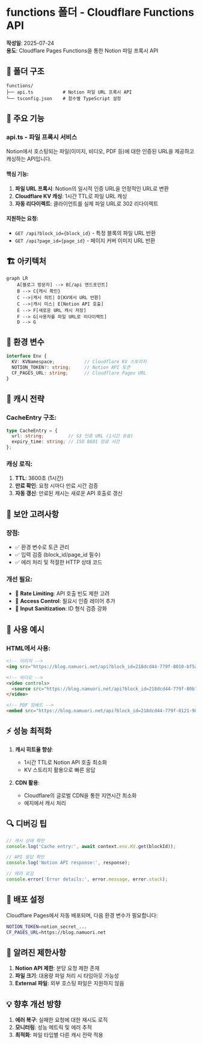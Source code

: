 # functions 폴더 - Cloudflare Functions API

**작성일**: 2025-07-24  
**용도**: Cloudflare Pages Functions을 통한 Notion 파일 프록시 API

## 📁 폴더 구조

```
functions/
├── api.ts           # Notion 파일 URL 프록시 API
└── tsconfig.json    # 함수별 TypeScript 설정
```

## 🔑 주요 기능

### **api.ts** - 파일 프록시 서비스
Notion에서 호스팅되는 파일(이미지, 비디오, PDF 등)에 대한 인증된 URL을 제공하고 캐싱하는 API입니다.

#### 핵심 기능:
1. **파일 URL 프록시**: Notion의 일시적 인증 URL을 안정적인 URL로 변환
2. **Cloudflare KV 캐싱**: 1시간 TTL로 파일 URL 캐싱
3. **자동 리다이렉트**: 클라이언트를 실제 파일 URL로 302 리다이렉트

#### 지원하는 요청:
- `GET /api?block_id={block_id}` - 특정 블록의 파일 URL 반환
- `GET /api?page_id={page_id}` - 페이지 커버 이미지 URL 반환

## 🏗️ 아키텍처

```mermaid
graph LR
    A[블로그 방문자] --> B[/api 엔드포인트]
    B --> C{캐시 확인}
    C -->|캐시 히트| D[KV에서 URL 반환]
    C -->|캐시 미스| E[Notion API 호출]
    E --> F[새로운 URL 캐시 저장]
    F --> G[사용자를 파일 URL로 리다이렉트]
    D --> G
```

## 🔧 환경 변수

```typescript
interface Env {
  KV: KVNamespace;           // Cloudflare KV 스토리지
  NOTION_TOKEN?: string;     // Notion API 토큰
  CF_PAGES_URL: string;      // Cloudflare Pages URL
}
```

## 💾 캐시 전략

### CacheEntry 구조:
```typescript
type CacheEntry = {
  url: string;         // S3 인증 URL (1시간 유효)
  expiry_time: string; // ISO 8601 만료 시간
};
```

### 캐싱 로직:
1. **TTL**: 3600초 (1시간)
2. **만료 확인**: 요청 시마다 만료 시간 검증
3. **자동 갱신**: 만료된 캐시는 새로운 API 호출로 갱신

## 🚨 보안 고려사항

### 장점:
- ✅ 환경 변수로 토큰 관리
- ✅ 입력 검증 (block_id/page_id 필수)
- ✅ 에러 처리 및 적절한 HTTP 상태 코드

### 개선 필요:
- 📝 **Rate Limiting**: API 호출 빈도 제한 고려
- 📝 **Access Control**: 필요시 인증 레이어 추가
- 📝 **Input Sanitization**: ID 형식 검증 강화

## 🎯 사용 예시

### HTML에서 사용:
```html
<!-- 이미지 -->
<img src="https://blog.namuori.net/api?block_id=218dcd44-779f-8010-bf5a-ddd655a2b9b6" />

<!-- 비디오 -->
<video controls>
  <source src="https://blog.namuori.net/api?block_id=218dcd44-779f-80b7-874e-cf89660a77b1">
</video>

<!-- PDF 임베드 -->
<embed src="https://blog.namuori.net/api?block_id=218dcd44-779f-8121-90fc-e873855c3adf" type="application/pdf" />
```

## ⚡ 성능 최적화

1. **캐시 히트율 향상**:
   - 1시간 TTL로 Notion API 호출 최소화
   - KV 스토리지 활용으로 빠른 응답

2. **CDN 활용**:
   - Cloudflare의 글로벌 CDN을 통한 지연시간 최소화
   - 에지에서 캐시 처리

## 🔍 디버깅 팁

```typescript
// 캐시 상태 확인
console.log('Cache entry:', await context.env.KV.get(blockId));

// API 응답 확인
console.log('Notion API response:', response);

// 에러 로깅
console.error('Error details:', error.message, error.stack);
```

## 📝 배포 설정

Cloudflare Pages에서 자동 배포되며, 다음 환경 변수가 필요합니다:

```bash
NOTION_TOKEN=notion_secret_...
CF_PAGES_URL=https://blog.namuori.net
```

## 🚧 알려진 제한사항

1. **Notion API 제한**: 분당 요청 제한 존재
2. **파일 크기**: 대용량 파일 처리 시 타임아웃 가능성
3. **External 파일**: 외부 호스팅 파일은 지원하지 않음

## 💡 향후 개선 방향

1. **에러 복구**: 실패한 요청에 대한 재시도 로직
2. **모니터링**: 성능 메트릭 및 에러 추적
3. **최적화**: 파일 타입별 다른 캐시 전략 적용